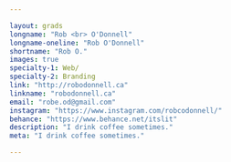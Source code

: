 ```yaml
---

layout: grads
longname: "Rob <br> O'Donnell"
longname-oneline: "Rob O'Donnell"
shortname: "Rob O."
images: true
specialty-1: Web/
specialty-2: Branding
link: "http://robodonnell.ca"
linkname: "robodonnell.ca"
email: "robe.od@gmail.com"
instagram: "https://www.instagram.com/robcodonnell/"
behance: "https://www.behance.net/itslit"
description: "I drink coffee sometimes."
meta: "I drink coffee sometimes."

---
```

